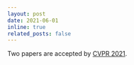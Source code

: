 ```yaml
---
layout: post
date: 2021-06-01
inline: true
related_posts: false
---
```


Two papers are accepted by [CVPR 2021](https://cvpr2021.thecvf.com/).